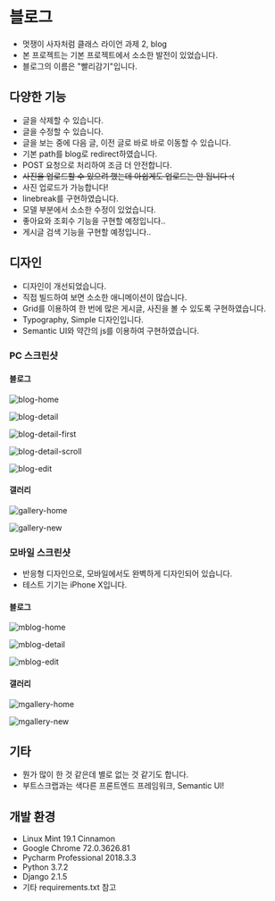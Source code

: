 # 블로그
* 멋쟁이 사자처럼 클래스 라이언 과제 2, blog
* 본 프로젝트는 기본 프로젝트에서 소소한 발전이 있었습니다.
* 블로그의 이름은 "빨리감기"입니다.

## 다양한 기능
* 글을 삭제할 수 있습니다.
* 글을 수정할 수 있습니다.
* 글을 보는 중에 다음 글, 이전 글로 바로 바로 이동할 수 있습니다.
* 기본 path를 blog로 redirect하였습니다.
* POST 요청으로 처리하여 조금 더 안전합니다.
* ~~사진을 업로드할 수 있으려 했는데 아쉽게도 업로드는 안 됩니다 :(~~
* 사진 업로드가 가능합니다!
* linebreak를 구현하였습니다.
* 모델 부분에서 소소한 수정이 있었습니다.
* 좋아요와 조회수 기능을 구현할 예정입니다..
* 게시글 검색 기능을 구현할 예정입니다..

## 디자인
* 디자인이 개선되었습니다.
* 직접 빌드하여 보면 소소한 애니메이션이 많습니다.
* Grid를 이용하여 한 번에 많은 게시글, 사진을 볼 수 있도록 구현하였습니다.
* Typography, Simple 디자인입니다.
* Semantic UI와 약간의 js를 이용하여 구현하였습니다.

### PC 스크린샷

#### 블로그

![blog-home](screenshots/blog-home.png)

![blog-detail](screenshots/blog-detail.png)

![blog-detail-first](screenshots/blog-detail-first.png)

![blog-detail-scroll](screenshots/blog-detail-scroll.png)

![blog-edit](screenshots/blog-edit.png)

#### 갤러리

![gallery-home](screenshots/gallery-home.png)

![gallery-new](screenshots/gallery-new.png)


### 모바일 스크린샷

* 반응형 디자인으로, 모바일에서도 완벽하게 디자인되어 있습니다.
* 테스트 기기는 iPhone X입니다.

#### 블로그

![mblog-home](screenshots/mblog-home.png)

![mblog-detail](screenshots/mblog-detail.png)

![mblog-edit](screenshots/mblog-edit.png)

#### 갤러리

![mgallery-home](screenshots/mgallery-home.png)

![mgallery-new](screenshots/mgallery-new.png)


## 기타
* 뭔가 많이 한 것 같은데 별로 없는 것 같기도 합니다.
* 부트스크랩과는 색다른 프론트엔드 프레임워크, Semantic UI!

## 개발 환경
* Linux Mint 19.1 Cinnamon
* Google Chrome 72.0.3626.81
* Pycharm Professional 2018.3.3
* Python 3.7.2
* Django 2.1.5
* 기타 requirements.txt 참고
